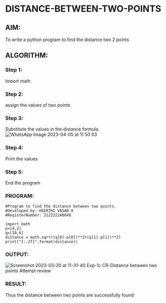 # DISTANCE-BETWEEN-TWO-POINTS

## AIM:
To write a python program to find the distance two 2 points
## ALGORITHM:
### Step 1: 
Import math
### Step 2: 
assign the values of two points
### Step 3: 
Substitute the values in the distance formula.
![WhatsApp Image 2023-04-05 at 11 50 03](https://user-images.githubusercontent.com/107488929/229997421-62a55d4b-d8b7-40e2-944f-1fc0f6de96a9.jpg)

### Step 4: 
Print the values
### Step 5: 
End the program
### PROGRAM:
 ```
#Program to find the distance between two points.
#Developed by: KEERTHI VASAN A
#RegisterNumber: 212222240048

import math
p=[4,2]
q=[10,6]
distance = math.sqrt((q[0]-p[0])**2+(q[1]-p[1])**2)
print("{:.2f}".format(distance))
 ```


### OUTPUT:
![Screenshot 2023-03-20 at 11-31-40 Exp-1c CR-Distance between two points Attempt review](https://user-images.githubusercontent.com/107488929/226259558-40327c80-b629-4ea8-a04a-c743580f85f9.png)


### RESULT:
Thus the distance between two points are successfully found
